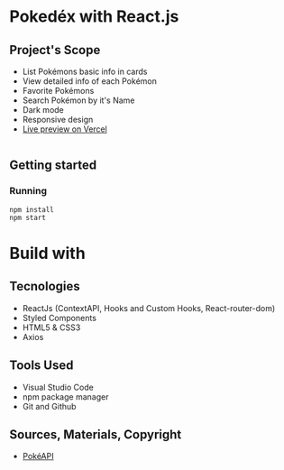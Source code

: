 # Pokedéx with React.js

## Project's Scope
* List Pokémons basic info in cards
* View detailed info of each Pokémon
* Favorite Pokémons
* Search Pokémon by it's Name
* Dark mode
* Responsive design
* [Live preview on Vercel](https://pokedex-react-flax.vercel.app/)

![]()

## Getting started

### Running 
```
npm install
npm start
```
# Build with

## Tecnologies
* ReactJs (ContextAPI, Hooks and Custom Hooks, React-router-dom)
* Styled Components
* HTML5 & CSS3
* Axios

## Tools Used
* Visual Studio Code
* npm package manager
* Git and Github

## Sources, Materials, Copyright
* [PokéAPI](https://pokeapi.co/)
